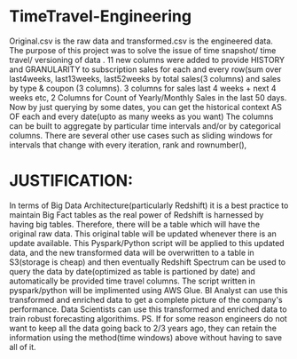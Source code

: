 # TimeTravel-Engineering
Original.csv is the raw data and transformed.csv is the engineered data.
The purpose of this project was to solve the issue of time snapshot/ time travel/ versioning of data .
11 new columns were added to provide HISTORY and GRANULARITY to subscription sales for each and every row(sum over last4weeks, last13weeks, last52weeks by total sales(3 columns) and sales by type & coupon (3 columns). 3 columns for sales last 4 weeks + next 4 weeks etc, 2 Columns for Count of Yearly/Monthly Sales in the last 50 days. 
Now by just querying by some dates, you can get the historical context AS OF each and every date(upto as many weeks as you want)
 The columns can be built to aggregate by particular time intervals and/or by categorical columns. There are several other use cases such as sliding windows for intervals that change with every iteration, rank and rownumber(), 
# JUSTIFICATION:
 In terms of Big Data Architecture(particularly Redshift) it is a best practice to maintain Big Fact tables as the real power of Redshift is harnessed by having big tables. Therefore, there will be a table which will have the original raw data. This original table will be updated whenever there is an update available. This Pyspark/Python script will be applied to this updated data, and the new transformed data will be overwritten to a table in S3(storage is cheap) and then eventually Redshift Spectrum can be used to query the data by date(optimized as table is partioned by date) and automatically be provided time travel columns. 
 The script written in pyspark/python will be implimented using AWS Glue. 
 BI Analyst can use this transformed and enriched data to get a complete picture of the company's performance.
 Data Scientists can use this transformed and enriched data to train robust forecasting algorithims. 
PS. If for some reason engineers do not want to keep all the data going back to 2/3 years ago, they can retain the information using the method(time windows) above without having to save all of it. 
